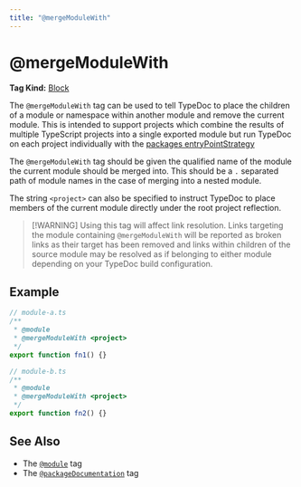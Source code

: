```yaml
---
title: "@mergeModuleWith"
---
```


# @mergeModuleWith

**Tag Kind:** [Block](../tags.md#block-tags)

The `@mergeModuleWith` tag can be used to tell TypeDoc to place the children of
a module or namespace within another module and remove the current module. This
is intended to support projects which combine the results of multiple TypeScript
projects into a single exported module but run TypeDoc on each project
individually with the [packages entryPointStrategy](../options/input.md#entrypointstrategy)

The `@mergeModuleWith` tag should be given the qualified name of the module the
current module should be merged into. This should be a `.` separated path of module
names in the case of merging into a nested module.

The string `<project>` can also be specified to instruct TypeDoc to place members
of the current module directly under the root project reflection.

> [!WARNING] Using this tag will affect link resolution. Links targeting the
> module containing `@mergeModuleWith` will be reported as broken links as their
> target has been removed and links within children of the source module may be
> resolved as if belonging to either module depending on your TypeDoc build
> configuration.

## Example

```ts
// module-a.ts
/**
 * @module
 * @mergeModuleWith <project>
 */
export function fn1() {}

// module-b.ts
/**
 * @module
 * @mergeModuleWith <project>
 */
export function fn2() {}
```

## See Also

- The [`@module`](module.md) tag
- The [`@packageDocumentation`](packageDocumentation.md) tag
